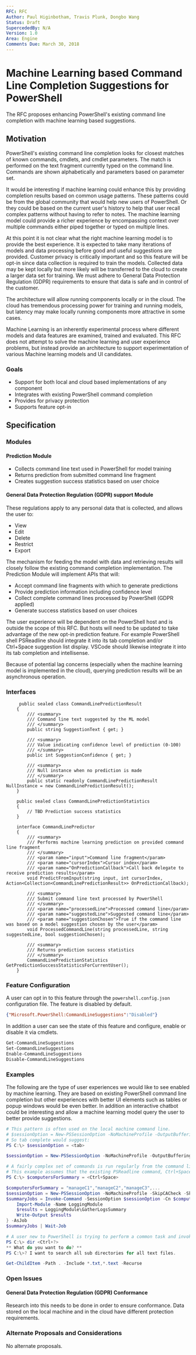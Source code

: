 ```yaml
---
RFC: RFC
Author: Paul Higinbotham, Travis Plunk, Dongbo Wang
Status: Draft
SupercededBy: N/A
Version: 1.0
Area: Engine
Comments Due: March 30, 2018
---
```


# Machine Learning based Command Line Completion Suggestions for PowerShell

The RFC proposes enhancing PowerShell's existing command line completion with machine learning based suggestions.  

## Motivation

PowerShell's existing command line completion looks for closest matches of known commands, cmdlets, and cmdlet parameters. The match is performed on the text fragment currently typed on the command line. Commands are shown alphabetically and parameters based on parameter set.  

It would be interesting if machine learning could enhance this by providing completion results based on common usage patterns. These patterns could be from the global community that would help new users of PowerShell. Or they could be based on the current user's history to help that user recall complex patterns without having to refer to notes. The machine learning model could provide a richer experience by encompassing context over multiple commands either piped together or typed on multiple lines.  

At this point it is not clear what the right machine learning model is to provide the best experience. It is expected to take many iterations of models and data processing before good and useful suggestions are provided. Customer privacy is critically important and so this feature will be opt-in since data collection is required to train the models. Collected data may be kept locally but more likely will be transferred to the cloud to create a larger data set for training. We must adhere to General Data Protection Regulation (GDPR) requirements to ensure that data is safe and in control of the customer.  

The architecture will allow running components locally or in the cloud.  The cloud has tremendous processing power for training and running models, but latency may make locally running components more attractive in some cases.  

Machine Learning is an inherently experimental process where different models and data features are examined, trained and evaluated. This RFC does not attempt to solve the machine learning and user experience problems, but instead provide an architecture to support experimentation of various Machine learning models and UI candidates.  

### Goals

* Support for both local and cloud based implementations of any component
* Integrates with existing PowerShell command completion
* Provides for privacy protection
* Supports feature opt-in

## Specification 

### Modules
#### Prediction Module  
* Collects command line text used in PowerShell for model training
* Returns prediction from submitted command line fragment
* Creates suggestion success statistics based on user choice

#### General Data Protection Regulation (GDPR) support Module
These regulations apply to any personal data that is collected, and allows the user to:
* View
* Edit
* Delete
* Restrict
* Export

The mechanism for feeding the model with data and retrieving results will closely follow the existing command completion implementation.  The Prediction Module will implement APIs that will:  
* Accept command line fragments with which to generate predictions
* Provide prediction information including confidence level
* Collect complete command lines processed by PowerShell (GDPR applied)
* Generate success statistics based on user choices

The user experience will be dependent on the PowerShell host and is outside the scope of this RFC. But hosts will need to be updated to take advantage of the new opt-in prediction feature. For example PowerShell shell PSReadline should integrate it into its tab completion and/or Ctrl+Space suggestion list display. VSCode should likewise integrate it into its tab completion and intellisense.  

Because of potential lag concerns (especially when the machine learning model is implemented in the cloud), querying prediction results will be an asynchronous operation.  

### Interfaces

```
     public sealed class CommandLinePredictionResult
    {
        /// <summary>
        /// Command line text suggested by the ML model
        /// </summary>
        public string SuggestionText { get; }

        /// <summary>
        /// Value indicating confidence level of prediction (0-100)
        /// </summary>
        public int SuggestionConfidence { get; }

        /// <summary>
        /// Null instance when no prediction is made
        /// </summary>
        public static readonly CommandLinePredictionResult NullInstance = new CommandLinePredictionResult();
    }

    public sealed class CommandLinePredictionStatistics
    {
        // TBD Prediction success statistics
    }

    interface CommandLinePredictor
    {
        /// <summary>
        /// Performs machine learning prediction on provided command line fragment
        /// </summary>
        /// <param name="input">Command line fragment</param>
        /// <param name="cursorIndex">Cursor index</param>
        /// <param name="OnPredictionCallback">Call back delegate to receive prediction results</param>
        void PredictFromInput(string input, int cursorIndex, Action<Collection<CommandLinePredictionResult>> OnPredictionCallback);

        /// <summary>
        /// Submit command line text processed by PowerShell
        /// </summary>
        /// <param name="processedLine">Processed command line</param>
        /// <param name="suggestedLine">Suggested command line</param>
        /// <param name="suggestionChosen">True if the command line was based on a model suggestion chosen by the user</param>
        void ProcessedCommandLine(string processedLine, string suggestedLine, bool suggestionChosen);

        /// <summary>
        /// Returns prediction success statistics
        /// </summary>
        CommandLinePredictionStatistics GetPredictionSuccessStatisticsForCurrentUser();
    }
```

### Feature Configuration

A user can opt in to this feature through the `powershell.config.json` configuration file. The feature is disabled by default.  

```json
{"Microsoft.PowerShell:CommandLineSuggestions":"Disabled"}
```

In addition a user can see the state of this feature and configure, enable or disable it via cmdlets.  

```powershell
Get-CommandLineSuggestions
Set-CommandLineSuggestions
Enable-CommandLineSuggestions
Disable-CommandLineSuggestions
```

### Examples

The following are the type of user experiences we would like to see enabled by machine learning. They are based on existing PowerShell command line completion but other experiences with better UI elements such as tables or popup windows would be even better.  In addition an interactive chatbot could be interesting and allow a machine learning model query the user to better provide suggestions.  

```powershell
# This pattern is often used on the local machine command line.
# $sessionOption = New-PSSessionOption -NoMachineProfile -OutputBufferingMode Block -SkipCACheck -SkipCNCheck -SkipRevocationCheck -IdleTimeout 86400000
# So tab complete would suggest:
PS C:\> $sessionOption = <tab>

$sessionOption = New-PSSessionOption -NoMachineProfile -OutputBufferingMode Block -SkipCACheck -SkipCNCheck -SkipRevocationCheck -IdleTimeout 86400000
```

```powershell
# A fairly complex set of commands is run regularly from the command line to gather log information from remote machines. 
# This example assumes that the existing PSReadline command, Ctrl+Space, is modified (or that there is a new similar command) and returns a machine learning suggestion that has high confidence.
PS C:\> $computersForSummary = <Ctrl+Space>

$computersForSummary = "manageC1","manageC2","manageC3",...
$sessionOption = New-PSSessionOption -NoMachineProfile -SkipCACheck -SkipCNCheck -SkipRevocationCheck
$summaryJobs = Invoke-Command -SessionOption $sessionOption -Cn $computersForSummary -ScriptBlock {
    Import-Module -Name LoggingModule
    $results = LoggingModule\GatherLogsSummary
    Write-Output $results
} -AsJob
$summaryJobs | Wait-Job
```

```powershell
# A user new to PowerShell is trying to perform a common task and invokes an AI chatbot to help.
PS C:\> dir <Ctrl+?>
** What do you want to do? **
PS C:\>? I want to search all sub directories for all text files.

Get-ChildItem -Path . -Include *.txt,*.text -Recurse
```


### Open Issues

#### General Data Protection Regulation (GDPR) Conformance

Research into this needs to be done in order to ensure conformance. Data stored on the local machine and in the cloud have different protection requirements.  

### Alternate Proposals and Considerations

No alternate proposals.  